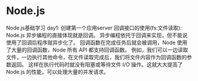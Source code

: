 # Node.js
Node.js基础学习
day1:
    创建第一个应用server
    回调接口的使用(fs:文件读取):
        Node.js 异步编程的直接体现就是回调。
        异步编程依托于回调来实现，但不能说使用了回调后程序就异步化了。
        回调函数在完成任务后就会被调用，Node 使用了大量的回调函数，Node 所有 API 都支持回调函数。
        例如，我们可以一边读取文件，一边执行其他命令，在文件读取完成后，我们将文件内容作为回调函数的参数返回。
        这样在执行代码时就没有阻塞或等待文件 I/O 操作。这就大大提高了 Node.js 的性能，可以处理大量的并发请求。

  
